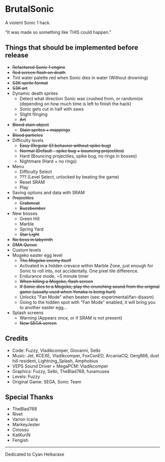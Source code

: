 # BrutalSonic
A violent Sonic 1 hack.

"It was made so something like THIS could happen."

## Things that should be implemented before release
- ~~Refactored Sonic 1 engine~~
- ~~Red screen flash on death~~
- Tint water palette red when Sonic dies in water (Without drowning)
- ~~S3K sprite format~~
- ~~S3K art~~
- Dynamic death sprites
    - Detect what direction Sonic was crushed from, or randomize (depending on how much time is left to finish the hack)
    - Sonic gets cut in half with saws
    - Slight flinging
    - ~~Art~~
- ~~Blood stain object~~
    - ~~Stain sprites + mappings~~
- ~~Blood particles~~
- Difficulty levels
    - ~~Easy (Regular S1 behavior without spike bug)~~
    - ~~Normal (Default - spike bug + bouncing projectiles)~~
    - Hard (Bouncing projectiles, spike bug, no rings in bosses)
    - Nightmare (Hard + no rings)
- Menu
    - Difficulty Select
    - ??? (Level Select, unlocked by beating the game)
    - Reset SRAM
    - Play
- Saving options and data with SRAM
- ~~Projectiles~~
    - ~~Crabmeat~~
    - ~~Buzzbomber~~
- New bosses
    - Green Hill
    - Marble
    - Spring Yard
    - ~~Star Light~~
- ~~No boss in labyrinth~~
- ~~DMA Queue~~
- Custom levels
- Mogeko easter egg level
    - ~~The Mogeko enemy itself~~
    - Activated in a hidden crevace within Marble Zone, just enough for Sonic to roll into, not accidentally. One pixel tile difference.
    - Endurance mode, ~5 minute timer
    - ~~When killing a Mogeko, flash screen~~
    - ~~If Sonic dies to a Mogeko, play the crunching sound from the original game (usually used when Yonaka is being hurt)~~
    - Unlocks "Fan Mode" when beaten (see: experimental/fan-disasm)
    - Going to the hidden spot with "Fan Mode" enabled, it will bring you to another easter egg...
- Splash screens
    - Warning (Appears once, or if SRAM is not present)
    - ~~New SEGA screen~~

## Credits
- Code: Fuzzy, Vladikcomper, Giovanni, Selbi
- Music: Jet, KCEXE, Vladikcomper, FoxConED, ArcaniaCQ, Oerg866, dust hill resident, Lightning_Splash, Amphobius
- VEPS Sound Driver + MegaPCM: Vladikcomper
- Graphics: Fuzzy, Selbi, TheBlad768, funamusea
- Levels: Fuzzy
- Original Game: SEGA, Sonic Team

## Special Thanks
- TheBlad768
- Rivet
- Varion Icaria
- MarkeyJester
- Cinossu
- KatKuriN
- Fengish

---

Dedicated to Cyan Helkaraxe